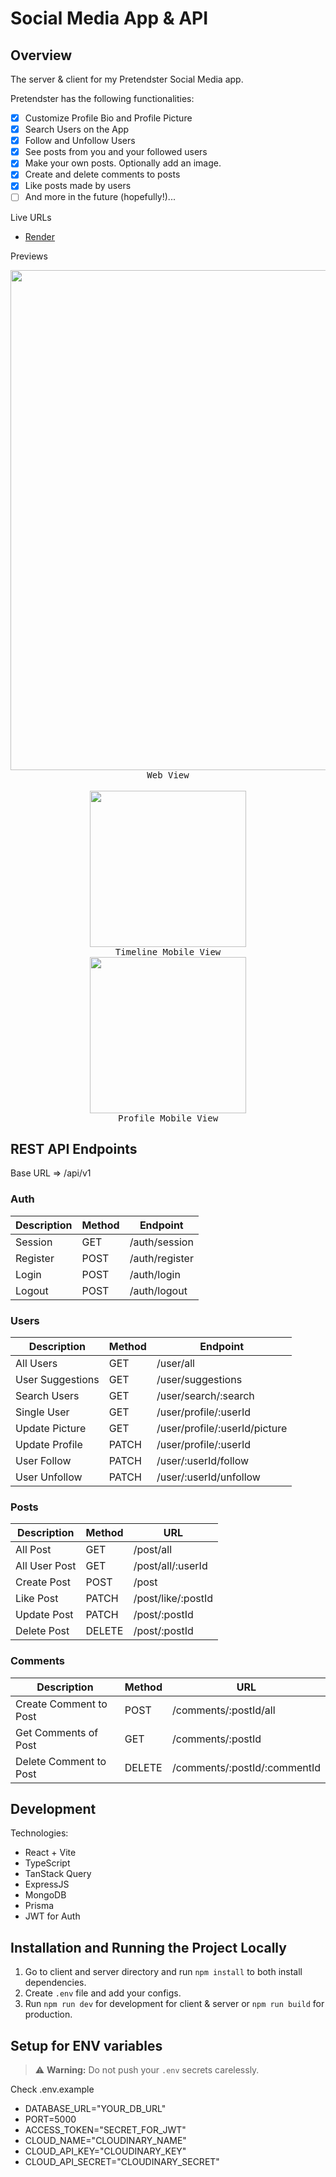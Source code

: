 # Social Media App & API

## Overview

The server & client for my Pretendster Social Media app.

Pretendster has the following functionalities:

- [x] Customize Profile Bio and Profile Picture
- [x] Search Users on the App
- [x] Follow and Unfollow Users
- [x] See posts from you and your followed users
- [x] Make your own posts. Optionally add an image. 
- [x] Create and delete comments to posts
- [x] Like posts made by users
- [ ] And more in the future (hopefully!)...

Live URLs

- [Render](https://pretendster-mono.onrender.com/)

Previews

<div align="center">
  <kbd>
    <img src="https://i.imgur.com/HzkWmlW.png" width="800" height="auto"/>
    <div>Web View</div>
  </kbd>
  
</div>

<br>

<div align="center">
  <kbd>
    <img src="https://i.imgur.com/0Z17pxT.png" width="250" height="auto"/>
    <div>Timeline Mobile View</div>
  </kbd>
  <kbd>
    <img src="https://i.imgur.com/FbOH6W8.png" width="250" height="auto"/>
    <div>Profile Mobile View</div>
  </kbd>
</div>
 
## REST API Endpoints

Base URL => /api/v1

### Auth

| Description | Method | Endpoint       |
| ----------- | ------ | -------------- |
| Session     | GET    | /auth/session  |
| Register    | POST   | /auth/register |
| Login       | POST   | /auth/login    |
| Logout      | POST   | /auth/logout   |

### Users

| Description      | Method | Endpoint                      |
| ---------------- | ------ | ----------------------------- |
| All Users        | GET    | /user/all                     |
| User Suggestions | GET    | /user/suggestions             |
| Search Users     | GET    | /user/search/:search          |
| Single User      | GET    | /user/profile/:userId         |
| Update Picture   | GET    | /user/profile/:userId/picture |
| Update Profile   | PATCH  | /user/profile/:userId         |
| User Follow      | PATCH  | /user/:userId/follow          |
| User Unfollow    | PATCH  | /user/:userId/unfollow        |

### Posts

| Description   | Method | URL                |
| ------------- | ------ | ------------------ |
| All Post      | GET    | /post/all          |
| All User Post | GET    | /post/all/:userId  |
| Create Post   | POST   | /post              |
| Like Post     | PATCH  | /post/like/:postId |
| Update Post   | PATCH  | /post/:postId      |
| Delete Post   | DELETE | /post/:postId      |

### Comments

| Description            | Method | URL                          |
| ---------------------- | ------ | ---------------------------- |
| Create Comment to Post | POST   | /comments/:postId/all        |
| Get Comments of Post   | GET    | /comments/:postId            |
| Delete Comment to Post | DELETE | /comments/:postId/:commentId |

## Development

Technologies:

- React + Vite
- TypeScript
- TanStack Query
- ExpressJS
- MongoDB
- Prisma
- JWT for Auth

## Installation and Running the Project Locally

1. Go to client and server directory and run `npm install` to both install dependencies.
2. Create `.env` file and add your configs.
3. Run `npm run dev` for development for client & server or `npm run build` for production.

## Setup for ENV variables
> :warning: **Warning:** Do not push your `.env` secrets carelessly.

Check .env.example

- DATABASE_URL="YOUR_DB_URL"
- PORT=5000
- ACCESS_TOKEN="SECRET_FOR_JWT"
- CLOUD_NAME="CLOUDINARY_NAME"
- CLOUD_API_KEY="CLOUDINARY_KEY"
- CLOUD_API_SECRET="CLOUDINARY_SECRET"

